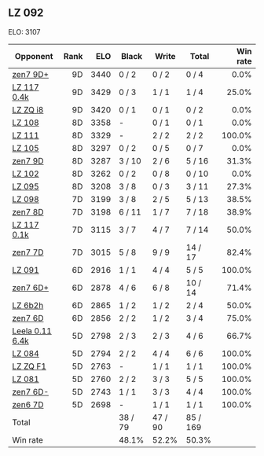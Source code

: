 ## LZ 092 ##

ELO: 3107

Opponent | Rank | ELO | Black | Write | Total | Win rate
---------|-----:|----:|-------|-------|-------|-------:
[zen7 9D+](zen7%209D+.md) | 9D | 3440 | 0 / 2 | 0 / 2 | 0 / 4 | 0.0%
[LZ 117 0.4k](LZ%20117%200.4k.md) | 9D | 3429 | 0 / 3 | 1 / 1 | 1 / 4 | 25.0%
[LZ ZQ i8](LZ%20ZQ%20i8.md) | 9D | 3420 | 0 / 1 | 0 / 1 | 0 / 2 | 0.0%
[LZ 108](LZ%20108.md) | 8D | 3358 | - | 0 / 1 | 0 / 1 | 0.0%
[LZ 111](LZ%20111.md) | 8D | 3329 | - | 2 / 2 | 2 / 2 | 100.0%
[LZ 105](LZ%20105.md) | 8D | 3297 | 0 / 2 | 0 / 5 | 0 / 7 | 0.0%
[zen7 9D](zen7%209D.md) | 8D | 3287 | 3 / 10 | 2 / 6 | 5 / 16 | 31.3%
[LZ 102](LZ%20102.md) | 8D | 3262 | 0 / 2 | 0 / 8 | 0 / 10 | 0.0%
[LZ 095](LZ%20095.md) | 8D | 3208 | 3 / 8 | 0 / 3 | 3 / 11 | 27.3%
[LZ 098](LZ%20098.md) | 7D | 3199 | 3 / 8 | 2 / 5 | 5 / 13 | 38.5%
[zen7 8D](zen7%208D.md) | 7D | 3198 | 6 / 11 | 1 / 7 | 7 / 18 | 38.9%
[LZ 117 0.1k](LZ%20117%200.1k.md) | 7D | 3115 | 3 / 7 | 4 / 7 | 7 / 14 | 50.0%
[zen7 7D](zen7%207D.md) | 7D | 3015 | 5 / 8 | 9 / 9 | 14 / 17 | 82.4%
[LZ 091](LZ%20091.md) | 6D | 2916 | 1 / 1 | 4 / 4 | 5 / 5 | 100.0%
[zen7 6D+](zen7%206D+.md) | 6D | 2878 | 4 / 6 | 6 / 8 | 10 / 14 | 71.4%
[LZ 6b2h](LZ%206b2h.md) | 6D | 2865 | 1 / 2 | 1 / 2 | 2 / 4 | 50.0%
[zen7 6D](zen7%206D.md) | 6D | 2856 | 2 / 2 | 1 / 2 | 3 / 4 | 75.0%
[Leela 0.11 6.4k](Leela%200.11%206.4k.md) | 5D | 2798 | 2 / 3 | 2 / 3 | 4 / 6 | 66.7%
[LZ 084](LZ%20084.md) | 5D | 2794 | 2 / 2 | 4 / 4 | 6 / 6 | 100.0%
[LZ ZQ F1](LZ%20ZQ%20F1.md) | 5D | 2763 | - | 1 / 1 | 1 / 1 | 100.0%
[LZ 081](LZ%20081.md) | 5D | 2760 | 2 / 2 | 3 / 3 | 5 / 5 | 100.0%
[zen7 6D-](zen7%206D-.md) | 5D | 2743 | 1 / 1 | 3 / 3 | 4 / 4 | 100.0%
[zen6 7D](zen6%207D.md) | 5D | 2698 | - | 1 / 1 | 1 / 1 | 100.0%
Total | | | 38 / 79 | 47 / 90 | 85 / 169 | 
Win rate| | | 48.1% | 52.2% | 50.3% | 
